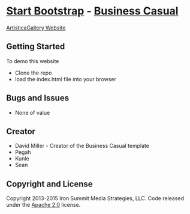 # [Start Bootstrap](http://startbootstrap.com/) - [Business Casual](http://startbootstrap.com/template-overviews/business-casual/)

[ArtisticaGallery Website](http://artisticagallery.net) 

## Getting Started

To demo this website
* Clone the repo
* load the index.html file into your browser

## Bugs and Issues
* None of value 
## Creator
* David Miller - Creator of the Business Casual template
* Pegah
* Kunle
* Sean

## Copyright and License

Copyright 2013-2015 Iron Summit Media Strategies, LLC. Code released under the [Apache 2.0](https://github.com/IronSummitMedia/startbootstrap-business-casual/blob/gh-pages/LICENSE) license.

